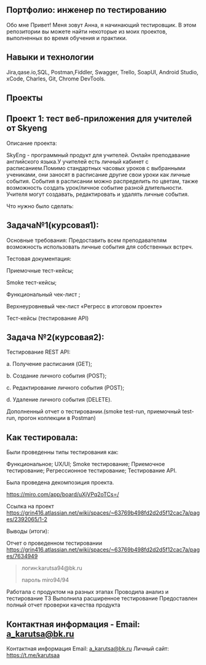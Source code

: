 ## Портфолио: инженер по тестированию
Обо мне
Привет! Меня зовут Анна, я начинающий тестировщик.
В этом репозитории вы можете найти некоторые из моих проектов, выполненных во время обучения и практики.

## Навыки и технологии
Jira,qase.io,SQL, Postman,Fiddler, Swagger, Trello,
SoapUI, Android Studio, xCode, Charles, Git, Chrome DevTools.

## Проекты
## Проект 1: тест веб-приложения для учителей от Skyeng
Описание проекта:

SkyEng - программный продукт для учителей. Онлайн преподавание английского языка.У учителей есть личный кабинет с расписанием.Помимо стандартных часовых уроков с выбранными учениками, они заносят в расписание другие свои уроки как личные события. События в расписании можно распределить по цветам, также возможность создать урок/личное событие разной длительности. Учителя могут создавать, редактировать и удалять личные события.

Что нужно было сделать:

## Задача№1(курсовая1):

Основные требования: Предоставить всем преподавателям возможность использовать личные события для собственных встреч.

Тестовая документация:

Приемочные тест-кейсы;

Smoke тест-кейсы;

Функциональный чек-лист ;

Верхнеуровневый чек-лист «Регресс в итоговом проекте»

Тест-кейсы (тестирование API)




## Задача №2(курсовая2):
Тестирование REST API:


a. Получение расписания (GET);

b. Создание личного события (POST);

c. Редактирование личного события (POST);

d. Удаление личного события (DELETE).


Дополненный отчет о тестировании.(smoke test-run, приемочный test-run, прогон коллекции в Postman)

## Как тестировала:

Были проведенны типы тестирования как:

Функциональное;
UX/UI;
Smoke тестирование;
Приемочное тестирование;
Регрессионное тестирование;
Тестирование API.

Была проведена декомпозиция проекта. 

https://miro.com/app/board/uXjVPq2oTCs=/

Ссылка на проект https://grin416.atlassian.net/wiki/spaces/~63769b498fd2d2d5f12cac7a/pages/2392065/1-2

Выводы (итоги):

Отчет о проведенном тестировании https://grin416.atlassian.net/wiki/spaces/~63769b498fd2d2d5f12cac7a/pages/7634949

 > <p> логин:karutsa94@bk.ru </p>
> <p> пароль miro94/94 </p>

Работала с продуктом на разных этапах
Проводила анализ и тестирование ТЗ
Выполнила расширенное тестирование
Предоставлен полный отчет проверки качества продукта

## Контактная информация - Email: a_karutsa@bk.ru
Контактная информация
Email: a_karutsa@bk.ru
Личный сайт: https://t.me/karutsaa
